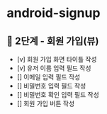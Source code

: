# android-signup

## :rocket: 2단계 - 회원 가입(뷰)
- [v] 회원 가입 화면 타이틀 작성
- [v] 유저 이름 입력 필드 작성
- [] 이메일 입력 필드 작성
- [] 비밀번호 입력 필드 작성
- [] 비밀번호 확인 입력 필드 작성
- [] 회원 가입 버튼 작성

